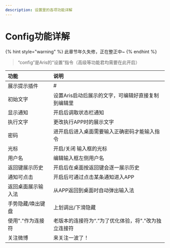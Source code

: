 ```yaml
---
description: 设置里的各项功能详解
---
```


# Config功能详解

{% hint style="warning" %}
此章节年久失修，正在整正中~
{% endhint %}

> “config”是Aris的“设置”指令（高级等功能君均需要在此开启）

| 功能 | 说明 |
| :--- | :--- |
| 展示提示插件 | \# |
| 初始文字 | 设置Aris启动后展示的文字，可编辑好直接复制到编辑里 |
| 显示通知 | 开启后调取状态栏通知 |
| 执行文字 | 更改执行APP时的展示文字 |
| 密码 | 进开启后进入桌面需要输入正确密码才能输入指令 |
| 光标 | 开启/关闭 输入框的光标 |
| 用户名 | 编辑输入框左侧用户名 |
| 返回键展示历史 | 开启后在桌面按返回键会逐一展示历史 |
| 通知可点击 | 开启后可通过点击某条通知进入APP |
| 返回桌面展示输入法 | 从APP返回到桌面时自动弹出输入法 |
| 手势隐藏/唤出键盘 | 上划调出/下滑隐藏 |
| 使用"."作为连接符 | 老版本的连接符为“.”为了优化体验，将"."改为独立连接符 |
| 关注微博 | 来关注一波了！ |

